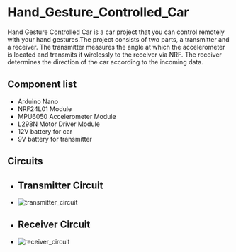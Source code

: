 # Hand_Gesture_Controlled_Car
Hand Gesture Controlled Car is a car project that you can control remotely with your hand gestures.The project consists of two parts, a transmitter and a receiver. The transmitter measures the angle at which the accelerometer is located and transmits it wirelessly to the receiver via NRF. The receiver determines the direction of the car according to the incoming data.
## Component list
- Arduino Nano
- NRF24L01 Module
- MPU6050 Accelerometer Module
- L298N Motor Driver Module
- 12V battery for car
- 9V battery for transmitter

## Circuits
- ## Transmitter Circuit
- ![transmitter_circuit](https://github.com/user-attachments/assets/c5c965d1-1239-4ffd-a514-b922a43af6eb)
- ## Receiver Circuit
- ![receiver_circuit](https://github.com/user-attachments/assets/e6f28e83-9041-46dd-8761-0933e22ee0dc)

